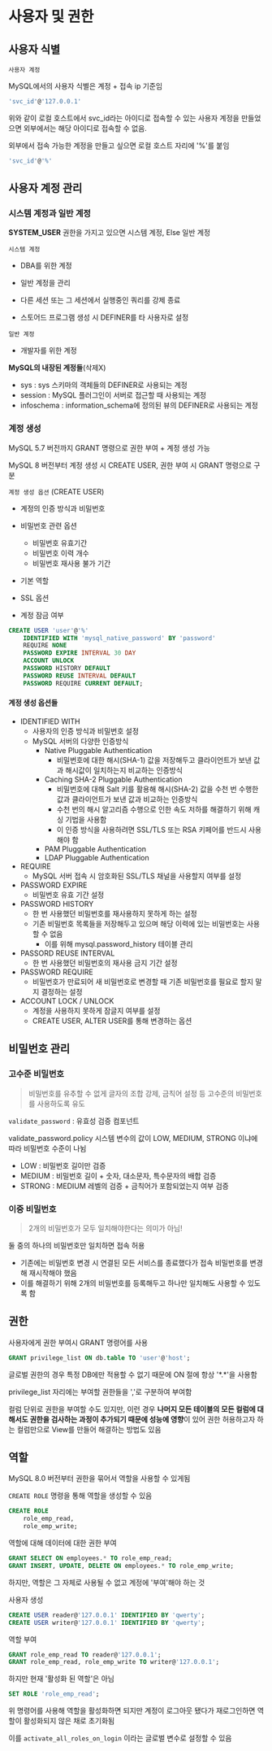 # 사용자 및 권한

## 사용자 식별

`사용자 계정`

MySQL에서의 사용자 식별은 계정 + 접속 ip 기준임

```sql
'svc_id'@'127.0.0.1'
```

위와 같이 로컬 호스트에서 svc_id라는 아이디로 접속할 수 있는 사용자 계정을 만들었으면 외부에서는 해당 아이디로 접속할 수 없음.

외부에서 접속 가능한 계정을 만들고 싶으면 로컬 호스트 자리에 '%'를 붙임

```sql
'svc_id'@'%'
```

## 사용자 계정 관리

### 시스템 계정과 일반 계정

**SYSTEM_USER** 권한을 가지고 있으면 시스템 계정, Else 일반 계정

`시스템 계정`

- DBA를 위한 계정

- 일반 계정을 관리
- 다른 세션 또는 그 세션에서 실행중인 쿼리를 강제 종료
- 스토어드 프로그램 생성 시 DEFINER를 타 사용자로 설정

`일반 계정`

- 개발자를 위한 계정

**MySQL의 내장된 계정들**(삭제X)

- sys : sys 스키마의 객체들의 DEFINER로 사용되는 계정
- session : MySQL 플러그인이 서버로 접근할 때 사용되는 계정
- infoschema : information_schema에 정의된 뷰의 DEFINER로 사용되는 계정

### 계정 생성

MySQL 5.7 버전까지 GRANT 명령으로 권한 부여 + 계정 생성 가능

MySQL 8 버전부터 계정 생성 시 CREATE USER, 권한 부여 시 GRANT 명령으로 구분

`계정 생성 옵션` (CREATE USER)

- 계정의 인증 방식과 비밀번호
- 비밀번호 관련 옵션
  - 비밀번호 유효기간
  - 비밀번호 이력 개수
  - 비밀번호 재사용 불가 기간
- 기본 역할

- SSL 옵션
- 계정 잠금 여부

```SQL
CREATE USER 'user'@'%'
	IDENTIFIED WITH 'mysql_native_password' BY 'password'
	REQUIRE NONE
	PASSWORD EXPIRE INTERVAL 30 DAY
	ACCOUNT UNLOCK
	PASSWORD HISTORY DEFAULT
	PASSWORD REUSE INTERVAL DEFAULT
	PASSWORD REQUIRE CURRENT DEFAULT;
```

#### 계정 생성 옵션들

- IDENTIFIED WITH
  - 사용자의 인증 방식과 비밀번호 설정
  - MySQL 서버의 다양한 인증방식
    - Native Pluggable Authentication
      - 비밀번호에 대한 해시(SHA-1) 값을 저장해두고 클라이언트가 보낸 값과 해시값이 일치하는지 비교하는 인증방식
    - Caching SHA-2 Pluggable Authentication
      - 비밀번호에 대해 Salt 키를 활용해 해시(SHA-2) 값을 수천 번 수행한 값과 클라이언트가 보낸 값과 비교하는 인증방식
      - 수천 번의 해시 알고리즘 수행으로 인한 속도 저하를 해결하기 위해 캐싱 기법을 사용함
      - 이 인증 방식을 사용하려면 SSL/TLS 또는 RSA 키페어를 반드시 사용해야 함
    - PAM Pluggable Authentication
    - LDAP Pluggable Authentication
- REQUIRE
  - MySQL 서버 접속 시 암호화된 SSL/TLS 채널을 사용할지 여부를 설정
- PASSWORD EXPIRE
  - 비밀번호 유효 기간 설정
- PASSWORD HISTORY
  - 한 번 사용했던 비밀번호를 재사용하지 못하게 하는 설정
  - 기존 비밀번호 목록들을 저장해두고 있으며 해당 이력에 있는 비밀번호는 사용할 수 없음
    - 이를 위해 mysql.password_history 테이블 관리
- PASSORD REUSE INTERVAL
  - 한 번 사용했던 비밀번호의 재사용 금지 기간 설정
- PASSWORD REQUIRE
  - 비밀번호가 만료되어 새 비밀번호로 변경할 때 기존 비밀번호를 필요로 할지 말지 결정하는 설정
- ACCOUNT LOCK / UNLOCK
  - 계정을 사용하지 못하게 잠글지 여부를 설정
  - CREATE USER, ALTER USER를 통해 변경하는 옵션

## 비밀번호 관리

### 고수준 비밀번호

> 비밀번호를 유추할 수 없게 글자의 조합 강제, 금칙어 설정 등 고수준의 비밀번호를 사용하도록 유도

`validate_password` : 유효성 검증 컴포넌트

validate_password.policy 시스템 변수의 값이 LOW, MEDIUM, STRONG 이냐에 따라 비밀번호 수준이 나뉨

- LOW : 비밀번호 길이만 검증
- MEDIUM : 비밀번호 길이 + 숫자, 대소문자, 특수문자의 배합 검증
- STRONG : MEDIUM 레벨의 검증 + 금칙어가 포함되었는지 여부 검증

### 이중 비밀번호

> 2개의 비밀번호가 모두 일치해야한다는 의미가 아님!

둘 중의 하나의 비밀번호만 일치하면 접속 허용

- 기존에는 비밀번호 변경 시 연결된 모든 서비스를 종료했다가 접속 비밀번호를 변경해 재시작해야 했음
- 이를 해결하기 위해 2개의 비밀번호를 등록해두고 하나만 일치해도 사용할 수 있도록 함

## 권한

사용자에게 권한 부여시 GRANT 명령어를 사용

```sql
GRANT privilege_list ON db.table TO 'user'@'host';
```

글로벌 권한의 경우 특정 DB에만 적용할 수 없기 때문에 ON 절에 항상 '\*.\*'을 사용함

privilege_list 자리에는 부여할 권한들을 ','로 구분하여 부여함

컬럼 단위로 권한을 부여할 수도 있지만, 이런 경우 **나머지 모든 테이블의 모든 컬럼에 대해서도 권한을 검사하는 과정이 추가되기 때문에 성능에 영향**이 있어 권한 허용하고자 하는 컬럼만으로 View를 만들어 해결하는 방법도 있음

## 역할

MySQL 8.0 버전부터 권한을 묶어서 역할을 사용할 수 있게됨

`CREATE ROLE` 명령을 통해 역할을 생성할 수 있음

```sql
CREATE ROLE
	role_emp_read,
	role_emp_write;
```

역할에 대해 데이터에 대한 권한 부여

```sql
GRANT SELECT ON employees.* TO role_emp_read;
GRANT INSERT, UPDATE, DELETE ON employees.* TO role_emp_write;
```

하지만, 역할은 그 자체로 사용될 수 없고 계정에 '부여'해야 하는 것

사용자 생성

```sql
CREATE USER reader@'127.0.0.1' IDENTIFIED BY 'qwerty';
CREATE USER writer@'127.0.0.1' IDENTIFIED BY 'qwerty';
```

역할 부여

```sql
GRANT role_emp_read TO reader@'127.0.0.1';
GRANT role_emp_read, role_emp_write TO writer@'127.0.0.1';
```

하지만 현재 '활성화 된 역할'은 아님

```sql
SET ROLE 'role_emp_read';
```

위 명령어를 사용해 역할을 활성화하면 되지만 계정이 로그아웃 됐다가 재로그인하면 역할이 활성화되지 않은 채로 초기화됨

이를 `activate_all_roles_on_login` 이라는 글로벌 변수로 설정할 수 있음
